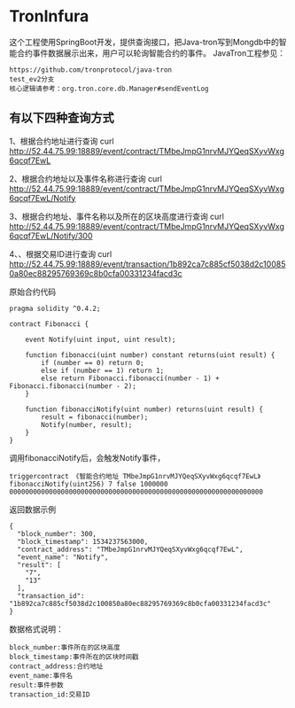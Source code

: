 # TronInfura
这个工程使用SpringBoot开发，提供查询接口，把Java-tron写到Mongdb中的智能合约事件数据展示出来，用户可以轮询智能合约的事件。
JavaTron工程参见：
```
https://github.com/tronprotocol/java-tron
test_ev2分支
核心逻辑请参考：org.tron.core.db.Manager#sendEventLog
```


## 有以下四种查询方式
1、根据合约地址进行查询
curl http://52.44.75.99:18889/event/contract/TMbeJmpG1nrvMJYQeqSXyvWxg6qcqf7EwL

2、根据合约地址以及事件名称进行查询
curl http://52.44.75.99:18889/event/contract/TMbeJmpG1nrvMJYQeqSXyvWxg6qcqf7EwL/Notify

3、根据合约地址、事件名称以及所在的区块高度进行查询
curl http://52.44.75.99:18889/event/contract/TMbeJmpG1nrvMJYQeqSXyvWxg6qcqf7EwL/Notify/300

4、、根据交易ID进行查询
curl http://52.44.75.99:18889/event/transaction/1b892ca7c885cf5038d2c100850a80ec88295769369c8b0cfa00331234facd3c

原始合约代码
```
pragma solidity ^0.4.2;

contract Fibonacci {

    event Notify(uint input, uint result);

    function fibonacci(uint number) constant returns(uint result) {
        if (number == 0) return 0;
        else if (number == 1) return 1;
        else return Fibonacci.fibonacci(number - 1) + Fibonacci.fibonacci(number - 2);
    }

    function fibonacciNotify(uint number) returns(uint result) {
        result = fibonacci(number);
        Notify(number, result);
    }
}
```
调用fibonacciNotify后，会触发Notify事件，
```
triggercontract 《智能合约地址 TMbeJmpG1nrvMJYQeqSXyvWxg6qcqf7EwL》 fibonacciNotify(uint256) 7 false 1000000 0000000000000000000000000000000000000000000000000000000000000000
```

返回数据示例
```
{
  "block_number": 300,
  "block_timestamp": 1534237563000,
  "contract_address": "TMbeJmpG1nrvMJYQeqSXyvWxg6qcqf7EwL",
  "event_name": "Notify",
  "result": [
    "7",
    "13"
  ],
  "transaction_id": "1b892ca7c885cf5038d2c100850a80ec88295769369c8b0cfa00331234facd3c"
}
```
数据格式说明：
```
block_number:事件所在的区块高度
block_timestamp:事件所在的区块时间戳
contract_address:合约地址
event_name:事件名
result:事件参数
transaction_id:交易ID
```
